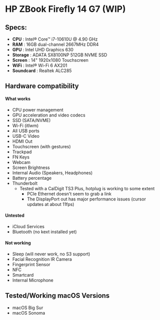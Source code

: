 # HP ZBook Firefly 14 G7 (WIP)

Specs:
---

- **CPU** : Intel® Core™ i7-10610U @ 4.90 GHz
- **RAM** : 16GB dual-channel 2667MHz DDR4
- **GPU** : Intel UHD Graphics 630
- **Storage** : ADATA SX8100NP 512GB NVME SSD
- **Screen** : 14" 1920x1080 Touchscreen
- **WiFi** : Intel® Wi-Fi 6 AX201
- **Soundcard** : Realtek ALC285

## Hardware compatibility

#### What works
- CPU power management
- GPU acceleration and video codecs
- SSD (SATA/NVME)
- Wi-Fi (itlwm)
- All USB ports
- USB-C Video
- HDMI Out
- Touchscreen (with gestures)
- Trackpad
- FN Keys
- Webcam
- Screen Brightness
- Internal Audio (Speakers, Headphones)
- Battery percentage
- Thunderbolt
  * Tested with a CalDigit TS3 Plus, hotplug is working to some extent
    * PCIe Ethernet doesn't seem to grab a link
    * The DisplayPort out has major performance issues (cursor updates at about 11fps)


#### Untested
- iCloud Services
- Bluetooth (no kext installed yet)

#### Not working
- Sleep (will never work, no S3 support)
- Facial Recognition IR Camera
- Fingerprint Sensor
- NFC
- Smartcard
- Internal Microphone

## Tested/Working macOS Versions
- macOS Big Sur
- macOS Sonoma
